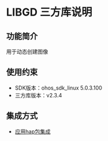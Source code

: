 # LIBGD 三方库说明
## 功能简介
用于动态创建图像
## 使用约束
- SDK版本：ohos_sdk_linux 5.0.3.100
- 三方库版本：v2.3.4

## 集成方式
+ [应用hap包集成](docs/hap_integrate.md)
